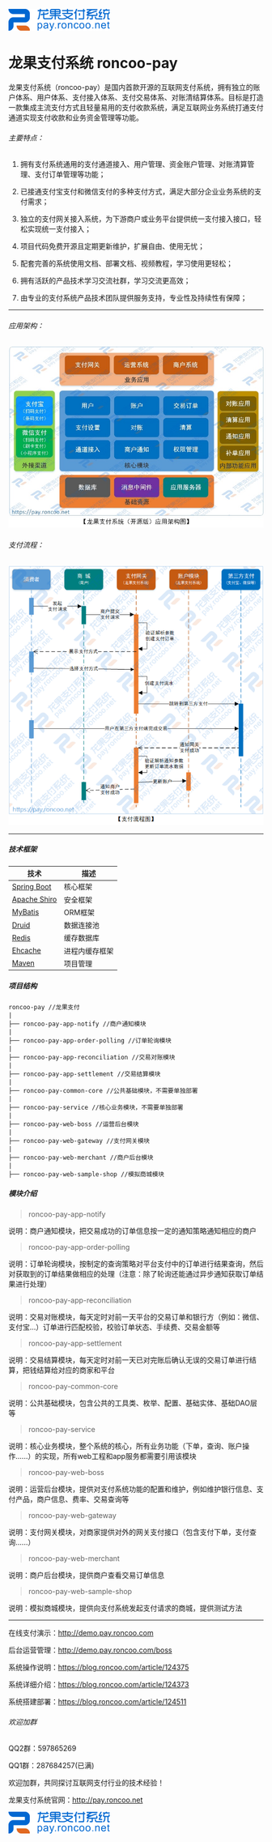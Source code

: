 ![logo](logo.png "logo") 

# 龙果支付系统 roncoo-pay

龙果支付系统（roncoo-pay）是国内首款开源的互联网支付系统，拥有独立的账户体系、用户体系、支付接入体系、支付交易体系、对账清结算体系。目标是打造一款集成主流支付方式且轻量易用的支付收款系统，满足互联网业务系统打通支付通道实现支付收款和业务资金管理等功能。

###### 主要特点：

1. 拥有支付系统通用的支付通道接入、用户管理、资金账户管理、对账清算管理、支付订单管理等功能；

2. 已接通支付宝支付和微信支付的多种支付方式，满足大部分企业业务系统的支付需求；

3. 独立的支付网关接入系统，为下游商户或业务平台提供统一支付接入接口，轻松实现统一支付接入；

4. 项目代码免费开源且定期更新维护，扩展自由、使用无忧；

5. 配套完善的系统使用文档、部署文档、视频教程，学习使用更轻松；

6. 拥有活跃的产品技术学习交流社群，学习交流更高效；

7. 由专业的支付系统产品技术团队提供服务支持，专业性及持续性有保障；

----------------------------------------------------------------------------------

###### 应用架构：
![应用架构图](应用架构图.jpg "应用架构图")

###### 支付流程：
![支付流程图](pay-flow.png "支付流程图")

----------------------------------------------------------------------------------

##### 技术框架
| 技术 | 描述|
|---|--- |
| [Spring Boot](https://spring.io/projects/spring-boot) | 核心框架 |
| [Apache Shiro](http://shiro.apache.org)  | 安全框架 |
| [MyBatis](http://www.mybatis.org/mybatis-3/zh/index.html) | ORM框架 |
| [Druid](https://github.com/alibaba/druid/wiki/%E5%B8%B8%E8%A7%81%E9%97%AE%E9%A2%98) | 数据连接池 |
| [Redis](https://redis.io) | 缓存数据库 |
| [Ehcache](http://www.ehcache.org/) | 进程内缓存框架 |
| [Maven](http://maven.apache.org/) | 项目管理 |

##### 项目结构
```
roncoo-pay //龙果支付
|
├── roncoo-pay-app-notify //商户通知模块
|
├── roncoo-pay-app-order-polling //订单轮询模块
|
├── roncoo-pay-app-reconciliation //交易对账模块
|
├── roncoo-pay-app-settlement //交易结算模块
|
├── roncoo-pay-common-core //公共基础模块，不需要单独部署
|
├── roncoo-pay-service //核心业务模块，不需要单独部署
|
├── roncoo-pay-web-boss //运营后台模块
|
├── roncoo-pay-web-gateway //支付网关模块
|
├── roncoo-pay-web-merchant //商户后台模块
|
├── roncoo-pay-web-sample-shop //模拟商城模块
```

##### 模块介绍
> roncoo-pay-app-notify

说明：商户通知模块，把交易成功的订单信息按一定的通知策略通知相应的商户

> roncoo-pay-app-order-polling

说明：订单轮询模块，按制定的查询策略对平台支付中的订单进行结果查询，然后对获取到的订单结果做相应的处理（注意：除了轮询还能通过异步通知获取订单结果进行处理）

> roncoo-pay-app-reconciliation

说明：交易对账模块，每天定时对前一天平台的交易订单和银行方（例如：微信、支付宝...）订单进行匹配校验，校验订单状态、手续费、交易金额等

> roncoo-pay-app-settlement

说明：交易结算模块，每天定时对前一天已对完账后确认无误的交易订单进行结算，把钱结算给对应的商家和平台

> roncoo-pay-common-core

说明：公共基础模块，包含公共的工具类、枚举、配置、基础实体、基础DAO层等

> roncoo-pay-service

说明：核心业务模块，整个系统的核心，所有业务功能（下单，查询、账户操作......）的实现，所有web工程和app服务都需要引用该模块

> roncoo-pay-web-boss

说明：运营后台模块，提供对支付系统功能的配置和维护，例如维护银行信息、支付产品，商户信息、费率、交易查询等

> roncoo-pay-web-gateway

说明：支付网关模块，对商家提供对外的网关支付接口（包含支付下单，支付查询......）

> roncoo-pay-web-merchant

说明：商户后台模块，提供商户查看交易订单信息

> roncoo-pay-web-sample-shop

说明：模拟商城模块，提供向支付系统发起支付请求的商城，提供测试方法

---------

在线支付演示：http://demo.pay.roncoo.com

后台运营管理：http://demo.pay.roncoo.com/boss

系统操作说明：https://blog.roncoo.com/article/124375

系统详细介绍：https://blog.roncoo.com/article/124373

系统搭建部署：https://blog.roncoo.com/article/124511

###### 欢迎加群
QQ2群：597865269   

QQ1群：287684257(已满) 

欢迎加群，共同探讨互联网支付行业的技术经验！

龙果支付系统官网：http://pay.roncoo.net

![logo](logo.png "logo") 


 






